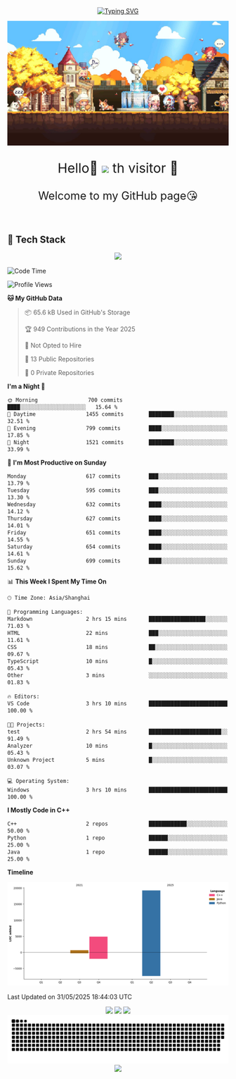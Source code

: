 <!-- 打字机  -->
<div align="center">
  <a href="https://www.cnblogs.com/sarexpine/">
    <img src="https://readme-typing-svg.demolab.com?font=Great+Vibes&size=40&pause=1000&color=008CD4&vCenter=true&width=570&height=55&lines=Some+birds+aren't+meant+to+be+caged%2C+that's+all.;Their+feathers+are+just+too+bright" alt="Typing SVG" />
  </a>
</div>

<!-- 头图 -->
![](image/image.png)

<!-- 欢迎语句 -->
<p align="center" style="font-size:30px;">Hello👋 <img src="https://profile-counter.glitch.me/MagicCD/count.svg" /> th visitor 🥰
</p>
<p align="center" style="font-size:25px">Welcome to my GitHub page😘
</p>

<br/>

<!-- 关于我 -->
## 🚀 Tech Stack

<div align="center">
  <img src="https://skillicons.dev/icons?i=linux,git,docker,kubernetes,cpp,python,typescript,qt,visualstudio,obsidian&theme=light" height="60"/>
</div>

<!-- Github Readme stats -->
<!--START_SECTION:waka-->
![Code Time](http://img.shields.io/badge/Code%20Time-111%20hrs%2033%20mins-blue)

![Profile Views](http://img.shields.io/badge/Profile%20Views-0-blue)

**🐱 My GitHub Data** 

> 📦 65.6 kB Used in GitHub's Storage 
 > 
> 🏆 949 Contributions in the Year 2025
 > 
> 🚫 Not Opted to Hire
 > 
> 📜 13 Public Repositories 
 > 
> 🔑 0 Private Repositories 
 > 
**I'm a Night 🦉** 

```text
🌞 Morning                700 commits         ████░░░░░░░░░░░░░░░░░░░░░   15.64 % 
🌆 Daytime                1455 commits        ████████░░░░░░░░░░░░░░░░░   32.51 % 
🌃 Evening                799 commits         ████░░░░░░░░░░░░░░░░░░░░░   17.85 % 
🌙 Night                  1521 commits        ████████░░░░░░░░░░░░░░░░░   33.99 % 
```
📅 **I'm Most Productive on Sunday** 

```text
Monday                   617 commits         ███░░░░░░░░░░░░░░░░░░░░░░   13.79 % 
Tuesday                  595 commits         ███░░░░░░░░░░░░░░░░░░░░░░   13.30 % 
Wednesday                632 commits         ████░░░░░░░░░░░░░░░░░░░░░   14.12 % 
Thursday                 627 commits         ████░░░░░░░░░░░░░░░░░░░░░   14.01 % 
Friday                   651 commits         ████░░░░░░░░░░░░░░░░░░░░░   14.55 % 
Saturday                 654 commits         ████░░░░░░░░░░░░░░░░░░░░░   14.61 % 
Sunday                   699 commits         ████░░░░░░░░░░░░░░░░░░░░░   15.62 % 
```


📊 **This Week I Spent My Time On** 

```text
🕑︎ Time Zone: Asia/Shanghai

💬 Programming Languages: 
Markdown                 2 hrs 15 mins       ██████████████████░░░░░░░   71.03 % 
HTML                     22 mins             ███░░░░░░░░░░░░░░░░░░░░░░   11.61 % 
CSS                      18 mins             ██░░░░░░░░░░░░░░░░░░░░░░░   09.67 % 
TypeScript               10 mins             █░░░░░░░░░░░░░░░░░░░░░░░░   05.43 % 
Other                    3 mins              ░░░░░░░░░░░░░░░░░░░░░░░░░   01.83 % 

🔥 Editors: 
VS Code                  3 hrs 10 mins       █████████████████████████   100.00 % 

🐱‍💻 Projects: 
test                     2 hrs 54 mins       ███████████████████████░░   91.49 % 
Analyzer                 10 mins             █░░░░░░░░░░░░░░░░░░░░░░░░   05.43 % 
Unknown Project          5 mins              █░░░░░░░░░░░░░░░░░░░░░░░░   03.07 % 

💻 Operating System: 
Windows                  3 hrs 10 mins       █████████████████████████   100.00 % 
```

**I Mostly Code in C++** 

```text
C++                      2 repos             ████████████░░░░░░░░░░░░░   50.00 % 
Python                   1 repo              ██████░░░░░░░░░░░░░░░░░░░   25.00 % 
Java                     1 repo              ██████░░░░░░░░░░░░░░░░░░░   25.00 % 
```



**Timeline**

![Lines of Code chart](https://raw.githubusercontent.com/MagicCD/MagicCD/main/assets/bar_graph.png)


 Last Updated on 31/05/2025 18:44:03 UTC
<!--END_SECTION:waka-->

<div align="center">

  <!-- GitHub Readme Stats：总览（浅色主题+无边框） -->
  <img src="https://github-readme-stats.vercel.app/api?username=MagicCD&show_icons=true&theme=default&hide_title=true&hide_border=true&count_private=true&include_all_commits=true" height="160" />

  <!-- 语言分布（圆环浅色） -->
  <img src="https://github-readme-stats.vercel.app/api/top-langs/?username=MagicCD&layout=donut&theme=default&hide_border=true" height="160" />

  <!-- 连续打卡（Week Streak，明亮主题） -->
  <img src="https://streak-stats.demolab.com?user=MagicCD&theme=default&hide_border=true&mode=weekly" height="160"/>
</div>

<!-- 热力图Snake -->
<div align="center">
  <!-- 贡献蛇动效（视觉亮点） -->
  <img src="https://raw.githubusercontent.com/MagicCD/MagicCD/output/github-contribution-grid-snake.svg" />
</div>

<!-- 贡献趋势图 -->

<div align="center">
    <img src="https://github-readme-activity-graph.vercel.app/graph?username=MagicCD&theme=github-compact" />
</div>
